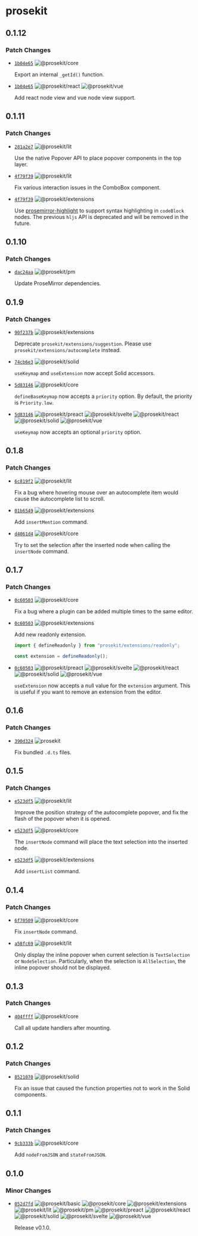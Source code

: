 # prosekit

## 0.1.12

### Patch Changes

- [`1b04e65`](https://github.com/ocavue/prosekit/commit/1b04e655cfbe942da9914ef790b0a43807c299ad) ![@prosekit/core](https://img.shields.io/badge/prosekit%2Fcore-444444)

  Export an internal `_getId()` function.

- [`1b04e65`](https://github.com/ocavue/prosekit/commit/1b04e655cfbe942da9914ef790b0a43807c299ad) ![@prosekit/react](https://img.shields.io/badge/prosekit%2Freact-444444?logo=react) ![@prosekit/vue](https://img.shields.io/badge/prosekit%2Fvue-444444?logo=vuedotjs)

  Add react node view and vue node view support.

## 0.1.11

### Patch Changes

- [`281a2e7`](https://github.com/ocavue/prosekit/commit/281a2e71c3daa7f1aa6b56df64f3e143c5faabe9) ![@prosekit/lit](https://img.shields.io/badge/prosekit%2Flit-444444?logo=lit)

  Use the native Popover API to place popover components in the top layer.

- [`4f79f39`](https://github.com/ocavue/prosekit/commit/4f79f3965b6f81b0310635050202ddd32eef4761) ![@prosekit/lit](https://img.shields.io/badge/prosekit%2Flit-444444?logo=lit)

  Fix various interaction issues in the ComboBox component.

- [`4f79f39`](https://github.com/ocavue/prosekit/commit/4f79f3965b6f81b0310635050202ddd32eef4761) ![@prosekit/extensions](https://img.shields.io/badge/prosekit%2Fextensions-444444)

  Use [prosemirror-highlight] to support syntax highlighting in `codeBlock` nodes.
  The previous `hljs` API is deprecated and will be removed in the future.

  [prosemirror-highlight]: https://github.com/ocavue/prosemirror-highlight

## 0.1.10

### Patch Changes

- [`dac24aa`](https://github.com/ocavue/prosekit/commit/dac24aa342df4226b23eef5731574e081f206b87) ![@prosekit/pm](https://img.shields.io/badge/prosekit%2Fpm-444444)

  Update ProseMirror dependencies.

## 0.1.9

### Patch Changes

- [`90f237b`](https://github.com/ocavue/prosekit/commit/90f237bd1517171df3135abbccbc353d18aaad47) ![@prosekit/extensions](https://img.shields.io/badge/prosekit%2Fextensions-444444)

  Deprecate `prosekit/extensions/suggestion`. Please use `prosekit/extensions/autocomplete` instead.

- [`74cb6e3`](https://github.com/ocavue/prosekit/commit/74cb6e35c95eadb9ea1511f3b402ebf63f5838a7) ![@prosekit/solid](https://img.shields.io/badge/prosekit%2Fsolid-444444?logo=solid)

  `useKeymap` and `useExtension` now accept Solid accessors.

- [`5d83146`](https://github.com/ocavue/prosekit/commit/5d83146e35c6d9ec5d855a76ddaac43bf6cc6ded) ![@prosekit/core](https://img.shields.io/badge/prosekit%2Fcore-444444)

  `defineBaseKeymap` now accepts a `priority` option. By default, the priority is `Priority.low`.

- [`5d83146`](https://github.com/ocavue/prosekit/commit/5d83146e35c6d9ec5d855a76ddaac43bf6cc6ded) ![@prosekit/preact](https://img.shields.io/badge/prosekit%2Fpreact-444444?logo=preact) ![@prosekit/svelte](https://img.shields.io/badge/prosekit%2Fsvelte-444444?logo=svelte) ![@prosekit/react](https://img.shields.io/badge/prosekit%2Freact-444444?logo=react) ![@prosekit/solid](https://img.shields.io/badge/prosekit%2Fsolid-444444?logo=solid) ![@prosekit/vue](https://img.shields.io/badge/prosekit%2Fvue-444444?logo=vuedotjs)

  `useKeymap` now accepts an optional `priority` option.

## 0.1.8

### Patch Changes

- [`6c819f2`](https://github.com/ocavue/prosekit/commit/6c819f2) ![@prosekit/lit](https://img.shields.io/badge/prosekit%2Flit-444444?logo=lit)

  Fix a bug where hovering mouse over an autocomplete item would cause the autocomplete list to scroll.

- [`01b6549`](https://github.com/ocavue/prosekit/commit/01b6549) ![@prosekit/extensions](https://img.shields.io/badge/prosekit%2Fextensions-444444)

  Add `insertMention` command.

- [`d4061d4`](https://github.com/ocavue/prosekit/commit/d4061d4) ![@prosekit/core](https://img.shields.io/badge/prosekit%2Fcore-444444)

  Try to set the selection after the inserted node when calling the `insertNode` command.

## 0.1.7

### Patch Changes

- [`0c60503`](https://github.com/ocavue/prosekit/commit/0c60503) ![@prosekit/core](https://img.shields.io/badge/prosekit%2Fcore-444444)

  Fix a bug where a plugin can be added multiple times to the same editor.

- [`0c60503`](https://github.com/ocavue/prosekit/commit/0c60503) ![@prosekit/extensions](https://img.shields.io/badge/prosekit%2Fextensions-444444)

  Add new readonly extension.

  ```ts
  import { defineReadonly } from "prosekit/extensions/readonly";

  const extension = defineReadonly();
  ```

- [`0c60503`](https://github.com/ocavue/prosekit/commit/0c60503) ![@prosekit/preact](https://img.shields.io/badge/prosekit%2Fpreact-444444?logo=preact) ![@prosekit/svelte](https://img.shields.io/badge/prosekit%2Fsvelte-444444?logo=svelte) ![@prosekit/react](https://img.shields.io/badge/prosekit%2Freact-444444?logo=react) ![@prosekit/solid](https://img.shields.io/badge/prosekit%2Fsolid-444444?logo=solid) ![@prosekit/vue](https://img.shields.io/badge/prosekit%2Fvue-444444?logo=vuedotjs)

  `useExtension` now accepts a null value for the `extension` argument. This is
  useful if you want to remove an extension from the editor.

## 0.1.6

### Patch Changes

- [`390d324`](https://github.com/ocavue/prosekit/commit/390d324) ![prosekit](https://img.shields.io/badge/prosekit-444444)

  Fix bundled `.d.ts` files.

## 0.1.5

### Patch Changes

- [`e523df5`](https://github.com/ocavue/prosekit/commit/e523df5) ![@prosekit/lit](https://img.shields.io/badge/prosekit%2Flit-444444?logo=lit)

  Improve the position strategy of the autocomplete popover, and fix the flash of the popover when it is opened.

- [`e523df5`](https://github.com/ocavue/prosekit/commit/e523df5) ![@prosekit/core](https://img.shields.io/badge/prosekit%2Fcore-444444)

  The `insertNode` command will place the text selection into the inserted node.

- [`e523df5`](https://github.com/ocavue/prosekit/commit/e523df5) ![@prosekit/extensions](https://img.shields.io/badge/prosekit%2Fextensions-444444)

  Add `insertList` command.

## 0.1.4

### Patch Changes

- [`6f70509`](https://github.com/ocavue/prosekit/commit/6f70509) ![@prosekit/core](https://img.shields.io/badge/prosekit%2Fcore-444444)

  Fix `insertNode` command.

- [`a58fc69`](https://github.com/ocavue/prosekit/commit/a58fc69) ![@prosekit/lit](https://img.shields.io/badge/prosekit%2Flit-444444?logo=lit)

  Only display the inline popover when current selection is `TextSelection` or `NodeSelection`. Particularly, when the selection is `AllSelection`, the inline popover should not be displayed.

## 0.1.3

### Patch Changes

- [`404ffff`](https://github.com/ocavue/prosekit/commit/404ffff) ![@prosekit/core](https://img.shields.io/badge/prosekit%2Fcore-444444)

  Call all update handlers after mounting.

## 0.1.2

### Patch Changes

- [`8521070`](https://github.com/ocavue/prosekit/commit/8521070) ![@prosekit/solid](https://img.shields.io/badge/prosekit%2Fsolid-444444?logo=solid)

  Fix an issue that caused the function properties not to work in the Solid components.

## 0.1.1

### Patch Changes

- [`9cb333b`](https://github.com/ocavue/prosekit/commit/9cb333b) ![@prosekit/core](https://img.shields.io/badge/prosekit%2Fcore-444444)

  Add `nodeFromJSON` and `stateFromJSON`.

## 0.1.0

### Minor Changes

- [`052d7fd`](https://github.com/ocavue/prosekit/commit/052d7fd) ![@prosekit/basic](https://img.shields.io/badge/prosekit%2Fbasic-444444) ![@prosekit/core](https://img.shields.io/badge/prosekit%2Fcore-444444) ![@prosekit/extensions](https://img.shields.io/badge/prosekit%2Fextensions-444444) ![@prosekit/lit](https://img.shields.io/badge/prosekit%2Flit-444444?logo=lit) ![@prosekit/pm](https://img.shields.io/badge/prosekit%2Fpm-444444) ![@prosekit/preact](https://img.shields.io/badge/prosekit%2Fpreact-444444?logo=preact) ![@prosekit/react](https://img.shields.io/badge/prosekit%2Freact-444444?logo=react) ![@prosekit/solid](https://img.shields.io/badge/prosekit%2Fsolid-444444?logo=solid) ![@prosekit/svelte](https://img.shields.io/badge/prosekit%2Fsvelte-444444?logo=svelte) ![@prosekit/vue](https://img.shields.io/badge/prosekit%2Fvue-444444?logo=vuedotjs)

  Release v0.1.0.
